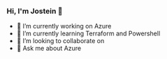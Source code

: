 ### Hi, I'm Jostein 👋

- 🔭 I’m currently working on   Azure
- 🌱 I’m currently learning Terraform and Powershell
- 👯 I’m looking to collaborate on 
- 💬 Ask me about Azure
